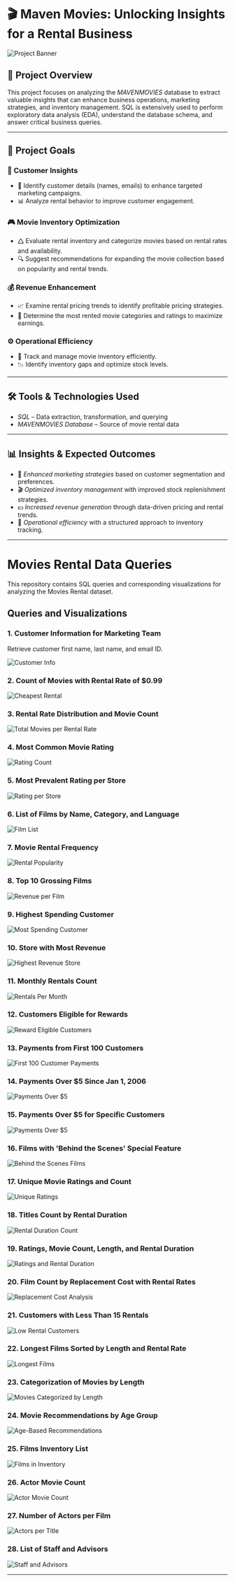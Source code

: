 # 🎬 Maven Movies: Unlocking Insights for a Rental Business

![Project Banner](https://github.com/TejaRajankar5/maven_movies_rental/blob/main/Code_Output/banner.png)

## 📌 Project Overview
This project focuses on analyzing the *MAVENMOVIES* database to extract valuable insights that can enhance business operations, marketing strategies, and inventory management. SQL is extensively used to perform exploratory data analysis (EDA), understand the database schema, and answer critical business queries.


---

## 🎯 Project Goals

### 🛒 Customer Insights

- 📌 Identify customer details (names, emails) to enhance targeted marketing campaigns.
- 📊 Analyze rental behavior to improve customer engagement.

### 🎮 Movie Inventory Optimization

- 🛆 Evaluate rental inventory and categorize movies based on rental rates and availability.
- 🔍 Suggest recommendations for expanding the movie collection based on popularity and rental trends.

### 💰 Revenue Enhancement

- 📈 Examine rental pricing trends to identify profitable pricing strategies.
- 🎥 Determine the most rented movie categories and ratings to maximize earnings.

### ⚙️ Operational Efficiency

- 📌 Track and manage movie inventory efficiently.
- 📉 Identify inventory gaps and optimize stock levels.

---

## 🛠️ Tools & Technologies Used
- *SQL* – Data extraction, transformation, and querying
- *MAVENMOVIES Database* – Source of movie rental data

---

## 📊 Insights & Expected Outcomes
- 📢 *Enhanced marketing strategies* based on customer segmentation and preferences.
- 🎬 *Optimized inventory management* with improved stock replenishment strategies.
- 💵 *Increased revenue generation* through data-driven pricing and rental trends.
- 📌 *Operational efficiency* with a structured approach to inventory tracking.

---

# Movies Rental Data Queries

This repository contains SQL queries and corresponding visualizations for analyzing the Movies Rental dataset.

## Queries and Visualizations

### 1. Customer Information for Marketing Team
Retrieve customer first name, last name, and email ID.

![Customer Info](https://github.com/TejaRajankar5/maven_movies_rental/blob/main/Code_Output/1.png)

### 2. Count of Movies with Rental Rate of $0.99
![Cheapest Rental](https://github.com/TejaRajankar5/maven_movies_rental/blob/main/Code_Output/2.png)

### 3. Rental Rate Distribution and Movie Count
![Total Movies per Rental Rate](https://github.com/TejaRajankar5/maven_movies_rental/blob/main/Code_Output/3.png)

### 4. Most Common Movie Rating
![Rating Count](https://github.com/TejaRajankar5/maven_movies_rental/blob/main/Code_Output/4.png)

### 5. Most Prevalent Rating per Store
![Rating per Store](https://github.com/TejaRajankar5/maven_movies_rental/blob/main/Code_Output/5.png)

### 6. List of Films by Name, Category, and Language
![Film List](https://github.com/TejaRajankar5/maven_movies_rental/blob/main/Code_Output/6.png)

### 7. Movie Rental Frequency
![Rental Popularity](https://github.com/TejaRajankar5/maven_movies_rental/blob/main/Code_Output/7.png)

### 8. Top 10 Grossing Films
![Revenue per Film](https://github.com/TejaRajankar5/maven_movies_rental/blob/main/Code_Output/8.png)

### 9. Highest Spending Customer
![Most Spending Customer](https://github.com/TejaRajankar5/maven_movies_rental/blob/main/Code_Output/9.png)

### 10. Store with Most Revenue
![Highest Revenue Store](https://github.com/TejaRajankar5/maven_movies_rental/blob/main/Code_Output/10.png)

### 11. Monthly Rentals Count
![Rentals Per Month](https://github.com/TejaRajankar5/maven_movies_rental/blob/main/Code_Output/11.png)

### 12. Customers Eligible for Rewards
![Reward Eligible Customers](https://github.com/TejaRajankar5/maven_movies_rental/blob/main/Code_Output/12.png)

### 13. Payments from First 100 Customers
![First 100 Customer Payments](https://github.com/TejaRajankar5/maven_movies_rental/blob/main/Code_Output/13.png)

### 14. Payments Over $5 Since Jan 1, 2006
![Payments Over $5](https://github.com/TejaRajankar5/maven_movies_rental/blob/main/Code_Output/14.png)

### 15. Payments Over $5 for Specific Customers
![Payments Over $5](https://github.com/TejaRajankar5/maven_movies_rental/blob/main/Code_Output/15.png)

### 16. Films with 'Behind the Scenes' Special Feature
![Behind the Scenes Films](https://github.com/TejaRajankar5/maven_movies_rental/blob/main/Code_Output/16.png)

### 17. Unique Movie Ratings and Count
![Unique Ratings](https://github.com/TejaRajankar5/maven_movies_rental/blob/main/Code_Output/17.png)

### 18. Titles Count by Rental Duration
![Rental Duration Count](https://github.com/TejaRajankar5/maven_movies_rental/blob/main/Code_Output/18.png)

### 19. Ratings, Movie Count, Length, and Rental Duration
![Ratings and Rental Duration](https://github.com/TejaRajankar5/maven_movies_rental/blob/main/Code_Output/19.png)

### 20. Film Count by Replacement Cost with Rental Rates
![Replacement Cost Analysis](https://github.com/TejaRajankar5/maven_movies_rental/blob/main/Code_Output/20.png)

### 21. Customers with Less Than 15 Rentals
![Low Rental Customers](https://github.com/TejaRajankar5/maven_movies_rental/blob/main/Code_Output/21.png)

### 22. Longest Films Sorted by Length and Rental Rate
![Longest Films](https://github.com/TejaRajankar5/maven_movies_rental/blob/main/Code_Output/22.png)

### 23. Categorization of Movies by Length
![Movies Categorized by Length](https://github.com/TejaRajankar5/maven_movies_rental/blob/main/Code_Output/23.png)

### 24. Movie Recommendations by Age Group
![Age-Based Recommendations](https://github.com/TejaRajankar5/maven_movies_rental/blob/main/Code_Output/24.png)

### 25. Films Inventory List
![Films in Inventory](https://github.com/TejaRajankar5/maven_movies_rental/blob/main/Code_Output/25.png)

### 26. Actor Movie Count
![Actor Movie Count](https://github.com/TejaRajankar5/maven_movies_rental/blob/main/Code_Output/26.png)

### 27. Number of Actors per Film
![Actors per Title](https://github.com/TejaRajankar5/maven_movies_rental/blob/main/Code_Output/27.png)

### 28. List of Staff and Advisors
![Staff and Advisors](https://github.com/TejaRajankar5/maven_movies_rental/blob/main/Code_Output/28.png)

---
